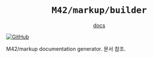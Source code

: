 <h1 align="center"><code>M42/markup/builder</code></h1>
<p align="center"><a href="https://logico-philosophical.github.io/m42kup-builder/docs/build/introduction.html">docs</a></p>

[![GitHub](https://img.shields.io/github/license/logico-philosophical/m42kup-builder)](https://github.com/logico-philosophical/m42kup-builder/blob/master/LICENSE)

M42/markup documentation generator. 문서 참조.
